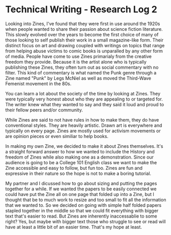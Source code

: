 # Technical Writing - Research Log 2

Looking into Zines, I've found that they were first in use around the 1920s when people wanted to share their passion about science fiction literature. This slowly evolved over the years to become the first choice of many of those looking to self publish their work in a small magazine-like form. Their distinct focus on art and drawing coupled with writings on topics that range from helping abuse victims to comic books is unparalled by any other form of media. People have come to use Zines primarialy from the creative freedom they provide. Because it is the artist alone who is typically publishing these Zines, they often turn out as social commentary with no filter. This kind of commentary is what named the Punk genre through a Zine named "Punk" by Legs McNiel as well as moved the Third-Wave Femenist movement in the 80s. 

You can learn a lot about the society of the time by looking at Zines. They were typically very honest about who they are appealing to or targeted for. The writer knew what they wanted to say and they said it loud and proud to their fellow peers and/or community. 

While Zines are said to not have rules in how to make them, they do have conventional styles. They are heavily artistic. Drawn art is everywhere and typically on every page. Zines are mostly used for activism movements or are opinion pieces or even similiar to help books. 

In making my own Zine, we decided to make it about Zines themselves. It's a straight forward answer to how we wanted to include the History and freedom of Zines while also making one as a demonstration. Since our audience is going to be a College 101 English class we want to make the Zine accessible and easy to follow, but fun too. Zines are fun and expressive in their nature so the hope is not to make a boring tutorial. 

My partner and I dicussed how to go about sizing and putting the pages together for a while. If we wanted the papers to be easily connected we could have put the Zine all on one page that folded up into a Zine, but I thought that be to much work to resize and too small to fit all the information that we wanted to. So we decided on going with simple half folded papers stapled together in the middle so that we could fit everything with bigger text that's easier to read. But Zines are inherently inaccessablie to some right? Yes, but maybe with bigger text those who struggle to see or read will have at least a little bit of an easier time. That's my hope at least.
